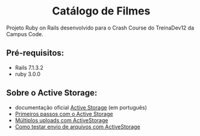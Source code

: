 <h1 align="center"> Catálogo de Filmes </h1> 

Projeto Ruby on Rails desenvolvido para o Crash Course do TreinaDev12 da Campus Code.

## Pré-requisitos:
* Rails 7.1.3.2
* ruby 3.0.0


## Sobre o Active Storage:
* documentação oficial [Active Storage](https://guiarails.com.br/active_storage_overview.html) (em português)
* [Primeiros passos com o Active Storage](https://medium.com/campuscode/primeiros-passos-com-o-active-storage-ad692d722088)
* [Múltiplos uploads com ActiveStorage](https://www.campuscode.com.br/conteudos/multiplos-uploads-com-activestorage)
* [Como testar envio de arquivos com ActiveStorage](https://www.campuscode.com.br/conteudos/como-testar-envio-de-arquivos-com-activestorage)